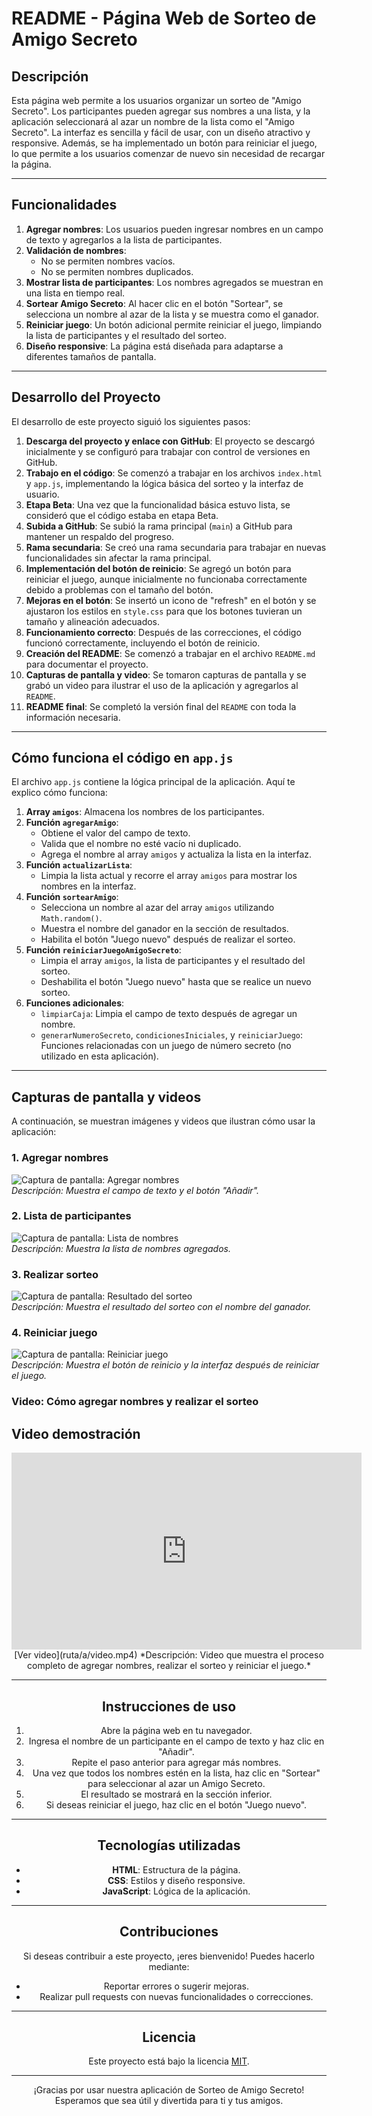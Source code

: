 # README - Página Web de Sorteo de Amigo Secreto

## Descripción
Esta página web permite a los usuarios organizar un sorteo de "Amigo Secreto". Los participantes pueden agregar sus nombres a una lista, y la aplicación seleccionará al azar un nombre de la lista como el "Amigo Secreto". La interfaz es sencilla y fácil de usar, con un diseño atractivo y responsive. Además, se ha implementado un botón para reiniciar el juego, lo que permite a los usuarios comenzar de nuevo sin necesidad de recargar la página.

---

## Funcionalidades
1. **Agregar nombres**: Los usuarios pueden ingresar nombres en un campo de texto y agregarlos a la lista de participantes.
2. **Validación de nombres**: 
   - No se permiten nombres vacíos.
   - No se permiten nombres duplicados.
3. **Mostrar lista de participantes**: Los nombres agregados se muestran en una lista en tiempo real.
4. **Sortear Amigo Secreto**: Al hacer clic en el botón "Sortear", se selecciona un nombre al azar de la lista y se muestra como el ganador.
5. **Reiniciar juego**: Un botón adicional permite reiniciar el juego, limpiando la lista de participantes y el resultado del sorteo.
6. **Diseño responsive**: La página está diseñada para adaptarse a diferentes tamaños de pantalla.

---

## Desarrollo del Proyecto

El desarrollo de este proyecto siguió los siguientes pasos:

1. **Descarga del proyecto y enlace con GitHub**: El proyecto se descargó inicialmente y se configuró para trabajar con control de versiones en GitHub.
2. **Trabajo en el código**: Se comenzó a trabajar en los archivos `index.html` y `app.js`, implementando la lógica básica del sorteo y la interfaz de usuario.
3. **Etapa Beta**: Una vez que la funcionalidad básica estuvo lista, se consideró que el código estaba en etapa Beta.
4. **Subida a GitHub**: Se subió la rama principal (`main`) a GitHub para mantener un respaldo del progreso.
5. **Rama secundaria**: Se creó una rama secundaria para trabajar en nuevas funcionalidades sin afectar la rama principal.
6. **Implementación del botón de reinicio**: Se agregó un botón para reiniciar el juego, aunque inicialmente no funcionaba correctamente debido a problemas con el tamaño del botón.
7. **Mejoras en el botón**: Se insertó un icono de "refresh" en el botón y se ajustaron los estilos en `style.css` para que los botones tuvieran un tamaño y alineación adecuados.
8. **Funcionamiento correcto**: Después de las correcciones, el código funcionó correctamente, incluyendo el botón de reinicio.
9. **Creación del README**: Se comenzó a trabajar en el archivo `README.md` para documentar el proyecto.
10. **Capturas de pantalla y video**: Se tomaron capturas de pantalla y se grabó un video para ilustrar el uso de la aplicación y agregarlos al `README`.
11. **README final**: Se completó la versión final del `README` con toda la información necesaria.

---

## Cómo funciona el código en `app.js`
El archivo `app.js` contiene la lógica principal de la aplicación. Aquí te explico cómo funciona:

1. **Array `amigos`**: Almacena los nombres de los participantes.
2. **Función `agregarAmigo`**:
   - Obtiene el valor del campo de texto.
   - Valida que el nombre no esté vacío ni duplicado.
   - Agrega el nombre al array `amigos` y actualiza la lista en la interfaz.
3. **Función `actualizarLista`**:
   - Limpia la lista actual y recorre el array `amigos` para mostrar los nombres en la interfaz.
4. **Función `sortearAmigo`**:
   - Selecciona un nombre al azar del array `amigos` utilizando `Math.random()`.
   - Muestra el nombre del ganador en la sección de resultados.
   - Habilita el botón "Juego nuevo" después de realizar el sorteo.
5. **Función `reiniciarJuegoAmigoSecreto`**:
   - Limpia el array `amigos`, la lista de participantes y el resultado del sorteo.
   - Deshabilita el botón "Juego nuevo" hasta que se realice un nuevo sorteo.
6. **Funciones adicionales**:
   - `limpiarCaja`: Limpia el campo de texto después de agregar un nombre.
   - `generarNumeroSecreto`, `condicionesIniciales`, y `reiniciarJuego`: Funciones relacionadas con un juego de número secreto (no utilizado en esta aplicación).

---

## Capturas de pantalla y videos
A continuación, se muestran imágenes y videos que ilustran cómo usar la aplicación:

### 1. Agregar nombres
![Captura de pantalla: Agregar nombres](ruta/a/captura1.png)  
*Descripción: Muestra el campo de texto y el botón "Añadir".*

### 2. Lista de participantes
![Captura de pantalla: Lista de nombres](ruta/a/captura2.png)  
*Descripción: Muestra la lista de nombres agregados.*

### 3. Realizar sorteo
![Captura de pantalla: Resultado del sorteo](ruta/a/captura3.png)  
*Descripción: Muestra el resultado del sorteo con el nombre del ganador.*

### 4. Reiniciar juego
![Captura de pantalla: Reiniciar juego](ruta/a/captura4.png)  
*Descripción: Muestra el botón de reinicio y la interfaz después de reiniciar el juego.*

### Video: Cómo agregar nombres y realizar el sorteo
## Video demostración

<div align="center">
  <iframe width="560" height="315" src="https://www.youtube.com/embed/fW5BpOruc9g?si=d4TwntJc2KFE6TDY" title="YouTube video player" frameborder="0" allow="accelerometer; autoplay; clipboard-write; encrypted-media; gyroscope; picture-in-picture; web-share" referrerpolicy="strict-origin-when-cross-origin" allowfullscreen></iframe>
[Ver video](ruta/a/video.mp4)  
*Descripción: Video que muestra el proceso completo de agregar nombres, realizar el sorteo y reiniciar el juego.*

---

## Instrucciones de uso
1. Abre la página web en tu navegador.
2. Ingresa el nombre de un participante en el campo de texto y haz clic en "Añadir".
3. Repite el paso anterior para agregar más nombres.
4. Una vez que todos los nombres estén en la lista, haz clic en "Sortear" para seleccionar al azar un Amigo Secreto.
5. El resultado se mostrará en la sección inferior.
6. Si deseas reiniciar el juego, haz clic en el botón "Juego nuevo".

---

## Tecnologías utilizadas
- **HTML**: Estructura de la página.
- **CSS**: Estilos y diseño responsive.
- **JavaScript**: Lógica de la aplicación.

---

## Contribuciones
Si deseas contribuir a este proyecto, ¡eres bienvenido! Puedes hacerlo mediante:
- Reportar errores o sugerir mejoras.
- Realizar pull requests con nuevas funcionalidades o correcciones.

---

## Licencia
Este proyecto está bajo la licencia [MIT](LICENSE).

---

¡Gracias por usar nuestra aplicación de Sorteo de Amigo Secreto! Esperamos que sea útil y divertida para ti y tus amigos.